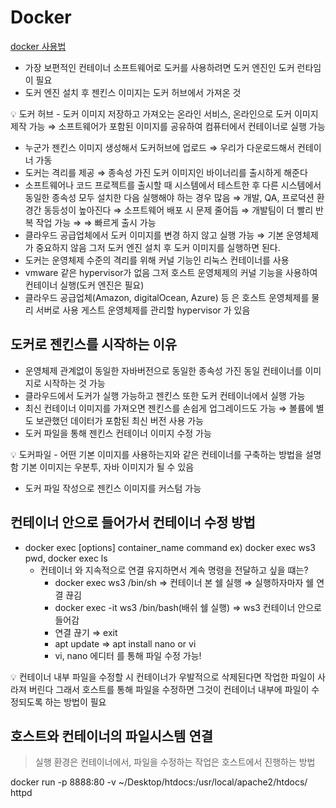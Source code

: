 # Docker

[docker 사용법](Docker%2079ac3/docker%20%E1%84%89%E1%85%A1%E1%84%8B%203ce22.md)

- 가장 보편적인 컨테이너 소프트웨어로 도커를 사용하려면 도커 엔진인 도커 런타임이 필요
- 도커 엔진 설치 후 젠킨스 이미지는 도커 허브에서 가져온 것

<aside>
💡 도커 허브 - 도커 이미지 저장하고 가져오는 온라인 서비스, 온라인으로 도커 이미지 제작 가능 ⇒ 소프트웨어가 포함된 이미지를 공유하여 컴퓨터에서 컨테이너로 실행 가능

</aside>

- 누군가 젠킨스 이미지 생성해서 도커허브에 업로드 ⇒ 우리가 다운로드해서 컨테이너 가동
- 도커는 격리를 제공 ⇒ 종속성 가진 도커 이미지인 바이너리를 출시하게 해준다
- 소프트웨어나 코드 프로젝트를 출시할 때 시스템에서 테스트한 후 다른 시스템에서 동일한 종속성 모두 설치한 다음 실행해야 하는 경우 많음 ⇒ 개발, QA, 프로덕션 환경간 동등성이 높아진다 ⇒ 소프트웨어 배포 시 문제 줄어듬 ⇒ 개발팀이 더 빨리 반복 작업 가능 ⇒  ⇒ 빠르게 출시 가능
- 클라우드 공급업체에서 도커 이미지를 변경 하지 않고 실행 가능 ⇒ 기본 운영체제가 중요하지 않음 그저 도커 엔진 설치 후 도커 이미지를 실행하면 된다.
- 도커는 운영체제 수준의 격리를 위해 커널 기능인 리눅스 컨테이너를 사용
- vmware 같은 hypervisor가 없음 그저 호스트 운영체제의 커널 기능을 사용하여 컨테이너 실행(도커 엔진은 필요)
- 클라우드 공급업체(Amazon, digitalOcean, Azure) 등 은 호스트 운영체제를 물리 서버로 사용 게스트 운영체제를 관리할 hypervisor 가 있음

## 도커로 젠킨스를 시작하는 이유

- 운영체제 관계없이 동일한 자바버전으로 동일한 종속성 가진 동일 컨테이너를 이미지로 시작하는 것 가능
- 클라우드에서 도커가 실행 가능하고 젠킨스 또한 도커 컨테이너에서 실행 가능
- 최신 컨테이너 이미지를 가져오면 젠킨스를 손쉽게 업그레이드도 가능 ⇒ 볼륨에 별도 보관했던 데이터가 포함된 최신 버전 사용 가능
- 도커 파일을 통해 젠킨스 컨테이너 이미지 수정 가능

<aside>
💡 도커파일 - 어떤 기본 이미지를 사용하는지와 같은 컨테이너를 구축하는 방법을 설명함 기본 이미지는 우분투, 자바 이미지가 될 수 있음

</aside>

- 도커 파일 작성으로 젠킨스 이미지를 커스텀 가능

## 컨테이너 안으로 들어가서 컨테이너 수정 방법

- docker exec [options] container_name command ex) docker exec ws3 pwd, docker exec ls
    - 컨테이너 와 지속적으로 연결 유지하면서 계속 명령을 전달하고 싶을 떄는?
        - docker exec ws3 /bin/sh ⇒ 컨테이너 본 쉘 실행 ⇒ 실행하자마자 쉘 연결 끊김
        - docker exec -it ws3 /bin/bash(배쉬 쉘 실행) ⇒ ws3 컨테이너 안으로 들어감
        - 연결 끊기 ⇒ exit
        - apt update ⇒ apt install nano or vi
        - vi, nano 에디터 를 통해 파일 수정 가능!

<aside>
💡 컨테이너 내부 파일을 수정할 시 컨테이너가 우발적으로 삭제된다면 작업한 파일이 사라져 버린다 그래서 호스트를 통해 파일을 수정하면 그것이 컨테이너 내부에 파일이 수정되도록 하는 방법이 필요

</aside>

## 호스트와 컨테이너의 파일시스템 연결

> 실행 환경은 컨테이너에서, 파일을 수정하는 작업은 호스트에서 진행하는 방법
> 

docker run -p 8888:80 -v ~/Desktop/htdocs:/usr/local/apache2/htdocs/ httpd